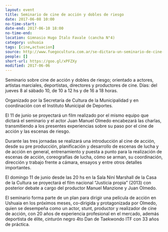 ```yaml
---
layout: event 
title: Seminario de cine de acción y dobles de riesgo
date: 2017-06-08 10:00
no-time-start: 
date-end: 2017-06-10 18:00
no-time-end: 
location: Gimnasio Hugo Ítalo Favale (cancha N°4)
category: ushuaia
tags: [cine,actuacion]
source: http://www.fuegocultura.com.ar/se-dictara-un-seminario-de-cine-de-accion-y-dobles-de-riesgo/
people: []
short-url: https://goo.gl/xPFZXy
modified: 2017-06-06
---
```


Seminario sobre cine de acción y dobles de riesgo; orientado a actores, artistas marciales, deportistas, directores y productores de cine. Días: del jueves 8 al sábado 10, de 10 a 12 hs y de 16 a 18 horas.

Organizado por la Secretaría de Cultura de la Municipalidad y en coordinación con el Instituto Municipal de Deportes.

El 11 de junio se proyectará un film realizado por el mismo equipo que dictará el seminario y el actor Juan Manuel Olmedo encabezará las charlas, transmitiendo a los presentes experiencias sobre su paso por el cine de acción y las escenas de riesgo.

Durante las tres jornadas se realizará una introducción al cine de acción, desde su pre producción, planificación y desarrollo de escenas de lucha y de acción en general, entrenamiento y puesta a punto para la realización de escenas de acción, coreografías de lucha, cómo se arman, su coordinación, dirección y trabajo frente a cámara, ensayos y  entre otros detalles importantes.

El domingo 11 de junio desde las 20 hs en la Sala Niní Marshall de la Casa de la Cultura se proyectará el film nacional “Justicia propia” (2013) con posterior debate a cargo del productor Manuel Manzione y Juan Olmedo.

El seminario forma parte de un plan para dirigir una película de acción en Ushuaia en los próximos meses, co-dirigida y protagonizada por Olmedo, quien se desempeña como un actor, stunt, productor y realizador de cine de acción, con 20 años de experiencia profesional en el mercado, además deportista de élite, cinturón negro 4to Dan de Taekwondo ITF con 33 años de práctica.